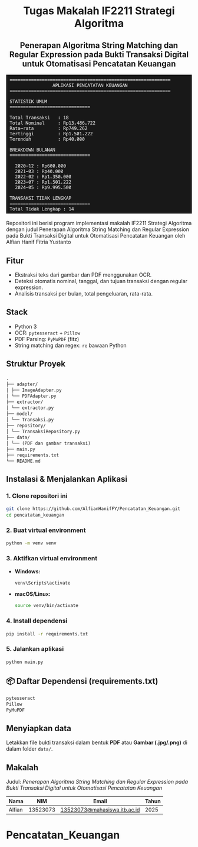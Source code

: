 <h1 align="center">Tugas Makalah IF2211 Strategi Algoritma

</h1>
<h2  align="center">Penerapan Algoritma String Matching dan Regular Expression pada Bukti Transaksi Digital untuk Otomatisasi Pencatatan Keuangan</h2>

<p align="center">
  <img src="doc/app.png" alt="Demo"  />
</p>

Repositori ini berisi program implementasi makalah IF2211 Strategi Algoritma dengan judul Penerapan Algoritma String Matching dan Regular Expression pada Bukti Transaksi Digital untuk Otomatisasi Pencatatan Keuangan oleh Alfian Hanif Fitria Yustanto

## Fitur

- Ekstraksi teks dari gambar dan PDF menggunakan OCR.
- Deteksi otomatis nominal, tanggal, dan tujuan transaksi dengan regular expression.
- Analisis transaksi per bulan, total pengeluaran, rata-rata.

## Stack

- Python 3
- OCR: `pytesseract` + `Pillow`
- PDF Parsing: `PyMuPDF` (fitz)
- String matching dan regex: `re` bawaan Python

## Struktur Proyek

```
.
├── adapter/
│ ├── ImageAdapter.py
│ └── PDFAdapter.py
├── extractor/
│ └── extractor.py
├── model/
│ └── Transaksi.py
├── repository/
│ └── TransaksiRepository.py
├── data/
│ └── (PDF dan gambar transaksi)
├── main.py
├── requirements.txt
└── README.md

```

## Instalasi & Menjalankan Aplikasi

### 1. Clone repositori ini

```bash
git clone https://github.com/AlfianHanifFY/Pencatatan_Keuangan.git
cd pencatatan_keuangan
```

### 2. Buat virtual environment

```bash
python -m venv venv
```

### 3. Aktifkan virtual environment

- **Windows:**

  ```bash
  venv\Scripts\activate
  ```

- **macOS/Linux:**

  ```bash
  source venv/bin/activate
  ```

### 4. Install dependensi

```bash
pip install -r requirements.txt
```

### 5. Jalankan aplikasi

```bash
python main.py
```

## 📦 Daftar Dependensi (requirements.txt)

```
pytesseract
Pillow
PyMuPDF
```

## Menyiapkan data

Letakkan file bukti transaksi dalam bentuk **PDF** atau **Gambar (.jpg/.png)** di dalam folder `data/`.

## Makalah

Judul: _Penerapan Algoritma String Matching dan Regular Expression pada Bukti Transaksi Digital untuk Otomatisasi Pencatatan Keuangan_

| Nama   | NIM      | Email                                                               | Tahun |
| ------ | -------- | ------------------------------------------------------------------- | ----- |
| Alfian | 13523073 | [13523073@mahasiswa.itb.ac.id](mailto:13523073@mahasiswa.itb.ac.id) | 2025  |

# Pencatatan_Keuangan
